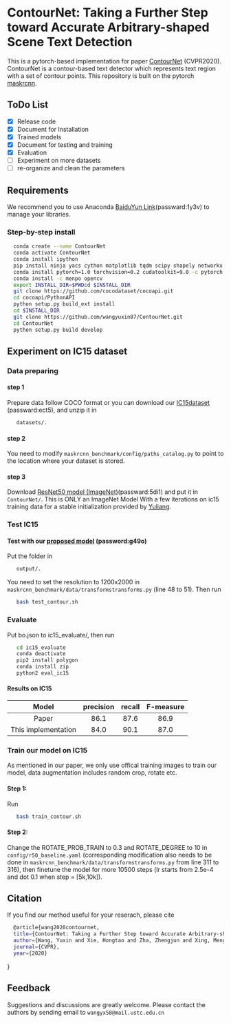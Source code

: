 # ContourNet: Taking a Further Step toward Accurate Arbitrary-shaped Scene Text Detection

This is a pytorch-based implementation for paper [ContourNet](https://arxiv.org/abs/2004.04940) (CVPR2020). ContourNet is a contour-based text detector which represents text region with a set of contour points. This repository is built on the pytorch [maskrcnn](https://github.com/facebookresearch/maskrcnn-benchmark).

## ToDo List

- [x] Release code
- [x] Document for Installation
- [x] Trained models
- [x] Document for testing and training
- [x] Evaluation
- [ ] Experiment on more datasets
- [ ] re-organize and clean the parameters

## Requirements

We recommend you to use Anaconda [BaiduYun Link](https://pan.baidu.com/s/1_J9INU-UpiT43qormibAuw)(passward:1y3v) to manage your libraries.


### Step-by-step install

```bash
  conda create --name ContourNet
  conda activate ContourNet
  conda install ipython
  pip install ninja yacs cython matplotlib tqdm scipy shapely networkx pandas
  conda install pytorch=1.0 torchvision=0.2 cudatoolkit=9.0 -c pytorch
  conda install -c menpo opencv
  export INSTALL_DIR=$PWDcd $INSTALL_DIR
  git clone https://github.com/cocodataset/cocoapi.git
  cd cocoapi/PythonAPI
  python setup.py build_ext install
  cd $INSTALL_DIR
  git clone https://github.com/wangyuxin87/ContourNet.git
  cd ContourNet
  python setup.py build develop
```

## Experiment on IC15 dataset
### Data preparing 
#### step 1
   Prepare data follow COCO format or you can download our [IC15dataset](https://pan.baidu.com/s/1GbF0PnWDKw3qn2o2XgpB7Q) (passward:ect5), and unzip it in 
```bash
   datasets/.
```
#### step 2
You need to modify ```maskrcnn_benchmark/config/paths_catalog.py``` to point to the location where your dataset is stored.

#### step 3
Download [ResNet50 model (ImageNet)](https://pan.baidu.com/s/1-42b3MRQ5T7t7SPC8fUb2g)(passward:5di1) and put it in ```ContourNet/```. This is ONLY an ImageNet Model With a few iterations on ic15 training data for a stable initialization provided by [Yuliang](https://github.com/Yuliang-Liu/Box_Discretization_Network).

### Test IC15
#### Test with our [proposed model](https://pan.baidu.com/s/15xHgwUeMs-EYfHiBvNH0MQ) (password:g49o)
Put the folder in 
```bash 
   output/.
```
You need to set the resolution to 1200x2000 in ```maskrcnn_benchmark/data/transformstransforms.py``` (line 48 to 51).
Then run
```bash 
   bash test_contour.sh
```
### Evaluate
Put bo.json to ic15_evaluate/, then run
```bash 
   cd ic15_evaluate
   conda deactivate
   pip2 install polygon 
   conda install zip
   python2 eval_ic15
```
#### Results on IC15
|        Model       	| precision 	| recall 	| F-measure 	|
|:------------------:	|:---------:	|:------:	|:---------:	|
|      Paper   	|    86.1   	|     87.6   	|    86.9   	|   
|  This implementation 	|    84.0   	|     90.1   	|    87.0   	| 

### Train our model on IC15
As mentioned in our paper, we only use offical training images to train our model, data augmentation includes random crop, rotate etc.
#### Step 1:
Run
```bash 
   bash train_contour.sh
```
#### Step 2:
   Change the ROTATE_PROB_TRAIN to 0.3 and ROTATE_DEGREE to 10 in ```config/r50_baseline.yaml``` (corresponding modification also needs to be done in ```maskrcnn_benchmark/data/transformstransforms.py``` from line 311 to 316), then finetune the model for more 10500 steps (lr starts from 2.5e-4 and dot 0.1 when step = [5k,10k]).

## Citation
If you find our method useful for your reserach, please cite
```bash 
  @article{wang2020contournet,
  title={ContourNet: Taking a Further Step toward Accurate Arbitrary-shaped Scene Text Detection},
  author={Wang, Yuxin and Xie, Hongtao and Zha, Zhengjun and Xing, Mengting and Fu, Zilong and Zhang, Yongdong},
  journal={CVPR},
  year={2020}
 ```
}

## Feedback
Suggestions and discussions are greatly welcome. Please contact the authors by sending email to ```wangyx58@mail.ustc.edu.cn```
